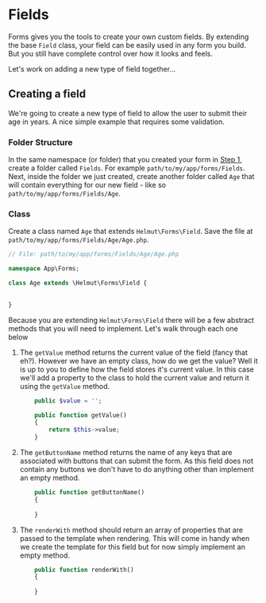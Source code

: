# Fields

Forms gives you the tools to create your own custom fields. By extending the base `Field` class, your field can be easily used in any form you build. But you still have complete control over how it looks and feels.

Let's work on adding a new type of field together... 

## Creating a field

We're going to create a new type of field to allow the user to submit their age in years. A nice simple example that requires some validation.

### Folder Structure

In the same namespace (or folder) that you created your form in [Step 1](/README.md#step-1), create a folder called `Fields`. For example `path/to/my/app/forms/Fields`. Next, inside the folder we just created, create another folder called `Age` that will contain everything for our new field - like so `path/to/my/app/forms/Fields/Age`.

### Class

Create a class named `Age` that extends `Helmut\Forms\Field`. Save the file at `path/to/my/app/forms/Fields/Age/Age.php`.

```php
// File: path/to/my/app/forms/Fields/Age/Age.php

namespace App\Forms;

class Age extends \Helmut\Forms\Field {
    

}
```

Because you are extending `Helmut\Forms\Field` there will be a few abstract methods that you will need to implement. Let's walk through each one below

1. The `getValue` method returns the current value of the field (fancy that eh?). However we have an empty class, how do we get the value? Well it is up to you to define how the field stores it's current value. In this case we'll add a property to the class to hold the current value and return it using the `getValue` method.

    ```php
        public $value = '';

        public function getValue()
        {
            return $this->value;
        }
    ```

2. The `getButtonName` method returns the name of any keys that are associated with buttons that can submit the form. As this field does not contain any buttons we don't have to do anything other than implement an empty method.

    ```php
        public function getButtonName()
        {
            
        }
    ```

3. The `renderWith` method should return an array of properties that are passed to the template when rendering. This will come in handy when we create the template for this field but for now simply implement an empty method.

    ```php
        public function renderWith()
        {
            
        }
    ```
